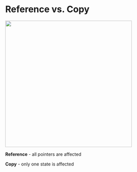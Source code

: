 # Reference vs. Copy

<img src="https://github.com/kopokopok/programming-notes/blob/master/pictures/copy-reference.gif" width="400">

__Reference__ - all pointers are affected

__Copy__ - only one state is affected